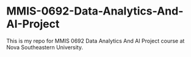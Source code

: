 # MMIS-0692-Data-Analytics-And-AI-Project
This is my repo for MMIS 0692 Data Analytics And AI Project course at Nova Southeastern University.

